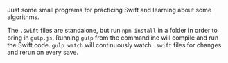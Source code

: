 Just some small programs for practicing Swift and learning about some algorithms.

The `.swift` files are standalone, but run `npm install` in a folder in order to bring in `gulp.js`. Running `gulp` from the commandline will compile and run the Swift code. `gulp watch` will continuously watch `.swift` files for changes and rerun on every save.
